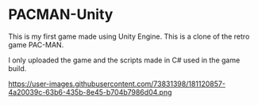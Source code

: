 # PACMAN-Unity
This is my first game made using Unity Engine. This is a clone of the retro game PAC-MAN.

I only uploaded the game and the scripts made in C# used in the game build.

https://user-images.githubusercontent.com/73831398/181120857-4a20039c-63b6-435b-8e45-b704b7986d04.png
